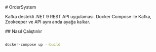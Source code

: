 \# OrderSystem



Kafka destekli .NET 9 REST API uygulaması. Docker Compose ile Kafka, Zookeeper ve API aynı anda ayağa kalkar.



\## Nasıl Çalıştırılır



```bash

docker-compose up --build



